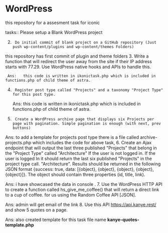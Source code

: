 # WordPress
this repository for a assesment task for iconic

tasks::
  Please setup a Blank WordPress project

2.      Do initial commit of blank project on a GitHub repository (Just push wp-content/plugins and wp-content/themes Folders)

this repository has first commit of plugin and theme folders
3.      Write a function that will redirect the user away from the site if their IP address starts with 77.29. Use WordPress native hooks and APIs to handle this.

     Ans:   this code is written in ikonictask.php which is included in functions.php of child theme of astra.
4.      Register post type called "Projects" and a taxonomy "Project Type" for this post type.

     Ans:      this code is written in ikonictask.php which is included in functions.php of child theme of astra.
5.      Create a WordPress archive page that displays six Projects per page with pagination. Simple pagination is enough (with next, prev buttons)

  Ans:  to add a template for projects post type there is a file called archive-projects.php which includes the code for above task,
6.      Create an Ajax endpoint that will output the last three published "Projects" that belong in the "Project Type" called "Architecture" If the user is not logged in. If the user is logged In it should return the last six published "Projects" in the project type call. "Architecture". Results should be returned in the following JSON format {success: true, data: [{object}, {object}, {object}, {object}, {object}]}. The object should contain three properties (id, title, link).

 Ans:      i have showcased the data in console .
7.      Use the WordPress HTTP API to create a function called hs_give_me_coffee() that will return a direct link to a cup of coffee. for us using the Random Coffee API [JSON].

   Ans:      admin will get email of the link
8.      Use this API https://api.kanye.rest/ and show 5 quotes on a page.

Ans: also created template for this task file name **kanye-quotes-template.php**

